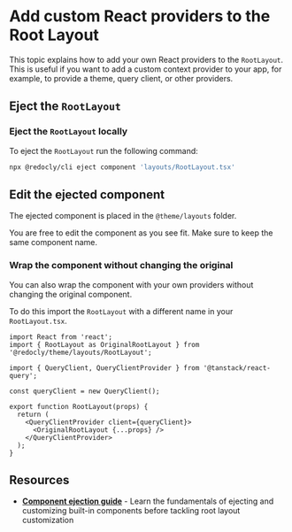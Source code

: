 # Add custom React providers to the Root Layout

This topic explains how to add your own React providers to the `RootLayout`.
This is useful if you want to add a custom context provider to your app, for example, to provide a theme, query client, or other providers.

## Eject the `RootLayout`

### Eject the `RootLayout` locally

To eject the `RootLayout` run the following command:

```bash
npx @redocly/cli eject component 'layouts/RootLayout.tsx'
```

<!-- This is not available yet for everyone.

### Eject the `RootLayout` in Reunite

In Reunite, you can eject the `RootLayout` by using the new beta `Theme components` panel.
Navigate to the `layouts` folder and select eject icon next to the `RootLayout.tsx`.
-->

## Edit the ejected component

The ejected component is placed in the `@theme/layouts` folder.

You are free to edit the component as you see fit.
Make sure to keep the same component name.

### Wrap the component without changing the original

You can also wrap the component with your own providers without changing the original component.

To do this import the `RootLayout` with a different name in your `RootLayout.tsx`.

```tsx {% title="@theme//layouts/RootLayout.tsx" %}
import React from 'react';
import { RootLayout as OriginalRootLayout } from '@redocly/theme/layouts/RootLayout';

import { QueryClient, QueryClientProvider } from '@tanstack/react-query';

const queryClient = new QueryClient();

export function RootLayout(props) {
  return (
    <QueryClientProvider client={queryClient}>
      <OriginalRootLayout {...props} />
    </QueryClientProvider>
  );
}
```

## Resources

- **[Component ejection guide](./eject-components/index.md)** - Learn the fundamentals of ejecting and customizing built-in components before tackling root layout customization
